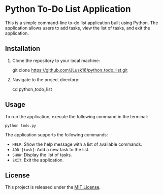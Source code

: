 # Python To-Do List Application

This is a simple command-line to-do list application built using Python. The application allows users to add tasks, view the list of tasks, and exit the application.

## Installation

1. Clone the repository to your local machine:

	git clone https://github.com/JLusk16/python_todo_list.git

2. Navigate to the project directory:
	
	cd python_todo_list

## Usage

To run the application, execute the following command in the terminal:
	
	python todo.py

The application supports the following commands:

- `HELP`: Show the help message with a list of available commands.
- `ADD [task]`: Add a new task to the list.
- `SHOW`: Display the list of tasks.
- `EXIT`: Exit the application.

## License

This project is released under the [MIT License](https://opensource.org/licenses/MIT).








